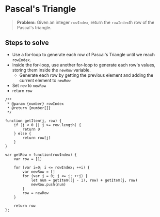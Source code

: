 # Pascal's Triangle
> **Problem:** Given an integer `rowIndex`, return the `rowIndex`th row of the Pascal's triangle.

## Steps to solve
* Use a for-loop to generate each row of Pascal's Triangle until we reach `rowIndex`.
* Inside the for-loop, use another for-loop to generate each row's values, storing them inside the `newRow` variable.
    * Generate each row by getting the previous element and adding the current element to `newRow`
 * Set `row` to `newRow`
 * return `row`

```
/**
 * @param {number} rowIndex
 * @return {number[]}
 */

function getItem(j, row) {
    if (j < 0 || j >= row.length) {
        return 0
    } else {
        return row[j]
    }
}

var getRow = function(rowIndex) {
    var row = [1]
    
    for (var i=0; i <= rowIndex; ++i) {
        var newRow = []
        for (var j = 0; j <= i; ++j) {
            let num = getItem((j - 1), row) + getItem(j, row)
            newRow.push(num)
        }
        row = newRow
    }
    
    return row
};

```
